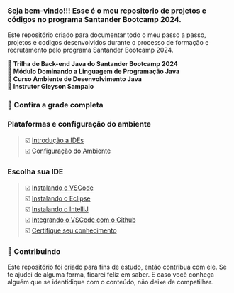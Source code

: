 
###  Seja bem-vindo!!! Esse é o meu repositorio de projetos e códigos no programa Santander Bootcamp 2024.
Este repositório criado para documentar todo o meu passo a passo, projetos e codigos desenvolvidos durante o processo de formação e recrutamento pelo programa Santander Bootcamp 2024. 

📌  <strong>Trilha de Back-end Java do Santander Bootcamp 2024</strong>  
📌  <strong>Módulo Dominando a Linguagem de Programação Java</strong>  
📌  <strong>Curso Ambiente de Desenvolvimento Java</strong>  
📌  <strong>Instrutor Gleyson Sampaio</strong>  


### 🚦 Confira a grade completa

### Plataformas e configuração do ambiente    
> ☑️ [Introdução a IDEs]()  
> ☑️ [Configuração do Ambiente]() 

### Escolha sua IDE  
> ☑️  [Instalando o VSCode]()  
> ☑️  [Instalando o Eclipse]()  
> ☑️  [Instalando o IntelliJ]()  
> ☑️  [Integrando o VSCode com o Github]()  
> ☑️  [Certifique seu conhecimento]()  


### 🤝 Contribuindo
Este repositório foi criado para fins de estudo, então contribua com ele. Se te ajudei de alguma forma, ficarei feliz em
saber. E caso você conheça alguém que se identidique com o conteúdo, não deixe de compatilhar.

